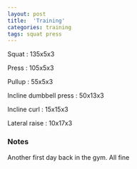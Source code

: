```yaml
---
layout: post
title:  'Training'
categories: training
tags: squat press
---
```


Squat : 135x5x3

Press  : 105x5x3

Pullup  : 55x5x3

Incline dumbbell press : 50x13x3

Incline curl  :  15x15x3

Lateral raise : 10x17x3

### Notes

Another first day back in the gym. All fine
